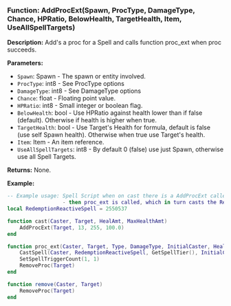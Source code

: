 ### Function: AddProcExt(Spawn, ProcType, DamageType, Chance, HPRatio, BelowHealth, TargetHealth, Item, UseAllSpellTargets)

**Description:**
Add's a proc for a Spell and calls function proc_ext when proc succeeds.

**Parameters:**
- `Spawn`: Spawn - The spawn or entity involved.
- `ProcType`: int8 - See ProcType options
- `DamageType`: int8 - See DamageType options
- `Chance`: float - Floating point value.
- `HPRatio`: int8 - Small integer or boolean flag.
- `BelowHealth`: bool - Use HPRatio against health lower than if false (default).  Otherwise if health is higher when true.
- `TargetHealth`: bool - Use Target's Health for formula, default is false (use self Spawn health).  Otherwise when true use Target's health.
- `Item`: Item - An item reference.
- `UseAllSpellTargets`: int8 - By default 0 (false) use just Spawn, otherwise use all Spell Targets.

**Returns:** None.

**Example:**

```lua
-- Example usage: Spell Script when on cast there is a AddProcExt called for when player is going to die Type 13 PROC_TYPE_DEATH
				  - then proc_ext is called, which in turn casts the RedemptionReactiveSpell and the RemoveProc(Target) is called to remove spell from Target.
local RedemptionReactiveSpell = 2550537

function cast(Caster, Target, HealAmt, MaxHealthAmt)
	AddProcExt(Target, 13, 255, 100.0)
end

function proc_ext(Caster, Target, Type, DamageType, InitialCaster, HealAmt, MaxHealthAmt)
    CastSpell(Caster, RedemptionReactiveSpell, GetSpellTier(), InitialCaster)
	SetSpellTriggerCount(1, 1)
	RemoveProc(Target)
end

function remove(Caster, Target)
	RemoveProc(Target)
end
```
